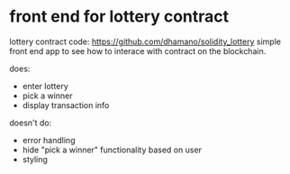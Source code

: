 # front end for lottery contract
lottery contract code: https://github.com/dhamano/solidity_lottery
simple front end app to see how to interace with contract on the blockchain.

does:
- enter lottery
- pick a winner
- display transaction info

doesn't do:
- error handling
- hide "pick a winner" functionality based on user
- styling